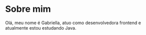 # Sobre mim
Olá, meu nome é Gabriella, atuo como desenvolvedora frontend e atualmente estou estudando Java.